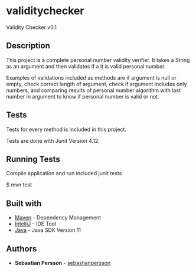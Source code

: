 # validitychecker
Validity Checker v0.1

## Description
This project is a complete personal number validity verifier.
It takes a String as an argument and then validates if a it is valid personal number.

Examples of validations included as methods are if argument is null or empty, check correct length of argument,
check if argument includes only numbers, and comparing results of personal number algorithm with last number in argument
to know if personal number is valid or not.

## Tests

Tests for every method is included in this project.

Tests are done with Junit Version 4.12.

## Running Tests

Compile application and run included junit tests

$ mvn test

## Built with
* [Maven](https://maven.apache.org/) - Dependency Management
* [IntelliJ](https://www.jetbrains.com/idea/) - IDE Tool
* [Java](https://www.oracle.com/java/) - Java SDK Version 11

## Authors 
* **Sebastian Persson** - [sebastianpersson](https://github.com/sebastianpersson)
